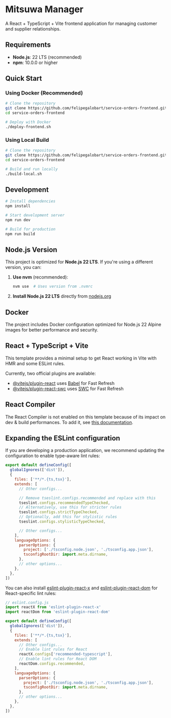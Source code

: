 # Mitsuwa Manager

A React + TypeScript + Vite frontend application for managing customer and supplier relationships.

## Requirements

- **Node.js**: 22 LTS (recommended)
- **npm**: 10.0.0 or higher

## Quick Start

### Using Docker (Recommended)

```bash
# Clone the repository
git clone https://github.com/felipegalobart/service-orders-frontend.git
cd service-orders-frontend

# Deploy with Docker
./deploy-frontend.sh
```

### Using Local Build

```bash
# Clone the repository
git clone https://github.com/felipegalobart/service-orders-frontend.git
cd service-orders-frontend

# Build and run locally
./build-local.sh
```

## Development

```bash
# Install dependencies
npm install

# Start development server
npm run dev

# Build for production
npm run build
```

## Node.js Version

This project is optimized for **Node.js 22 LTS**. If you're using a different version, you can:

1. **Use nvm** (recommended):
   ```bash
   nvm use  # Uses version from .nvmrc
   ```

2. **Install Node.js 22 LTS** directly from [nodejs.org](https://nodejs.org/)

## Docker

The project includes Docker configuration optimized for Node.js 22 Alpine images for better performance and security.

## React + TypeScript + Vite

This template provides a minimal setup to get React working in Vite with HMR and some ESLint rules.

Currently, two official plugins are available:

- [@vitejs/plugin-react](https://github.com/vitejs/vite-plugin-react/blob/main/packages/plugin-react) uses [Babel](https://babeljs.io/) for Fast Refresh
- [@vitejs/plugin-react-swc](https://github.com/vitejs/vite-plugin-react/blob/main/packages/plugin-react-swc) uses [SWC](https://swc.rs/) for Fast Refresh

## React Compiler

The React Compiler is not enabled on this template because of its impact on dev & build performances. To add it, see [this documentation](https://react.dev/learn/react-compiler/installation).

## Expanding the ESLint configuration

If you are developing a production application, we recommend updating the configuration to enable type-aware lint rules:

```js
export default defineConfig([
  globalIgnores(['dist']),
  {
    files: ['**/*.{ts,tsx}'],
    extends: [
      // Other configs...

      // Remove tseslint.configs.recommended and replace with this
      tseslint.configs.recommendedTypeChecked,
      // Alternatively, use this for stricter rules
      tseslint.configs.strictTypeChecked,
      // Optionally, add this for stylistic rules
      tseslint.configs.stylisticTypeChecked,

      // Other configs...
    ],
    languageOptions: {
      parserOptions: {
        project: ['./tsconfig.node.json', './tsconfig.app.json'],
        tsconfigRootDir: import.meta.dirname,
      },
      // other options...
    },
  },
])
```

You can also install [eslint-plugin-react-x](https://github.com/Rel1cx/eslint-react/tree/main/packages/plugins/eslint-plugin-react-x) and [eslint-plugin-react-dom](https://github.com/Rel1cx/eslint-react/tree/main/packages/plugins/eslint-plugin-react-dom) for React-specific lint rules:

```js
// eslint.config.js
import reactX from 'eslint-plugin-react-x'
import reactDom from 'eslint-plugin-react-dom'

export default defineConfig([
  globalIgnores(['dist']),
  {
    files: ['**/*.{ts,tsx}'],
    extends: [
      // Other configs...
      // Enable lint rules for React
      reactX.configs['recommended-typescript'],
      // Enable lint rules for React DOM
      reactDom.configs.recommended,
    ],
    languageOptions: {
      parserOptions: {
        project: ['./tsconfig.node.json', './tsconfig.app.json'],
        tsconfigRootDir: import.meta.dirname,
      },
      // other options...
    },
  },
])
```
